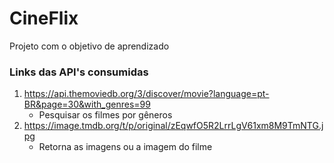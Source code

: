 # CineFlix
Projeto com o objetivo de aprendizado


### Links das API's consumidas
1. https://api.themoviedb.org/3/discover/movie?language=pt-BR&page=30&with_genres=99
    - Pesquisar os filmes por gêneros
2. https://image.tmdb.org/t/p/original/zEqwfO5R2LrrLgV61xm8M9TmNTG.jpg
    - Retorna as imagens ou a imagem do filme
